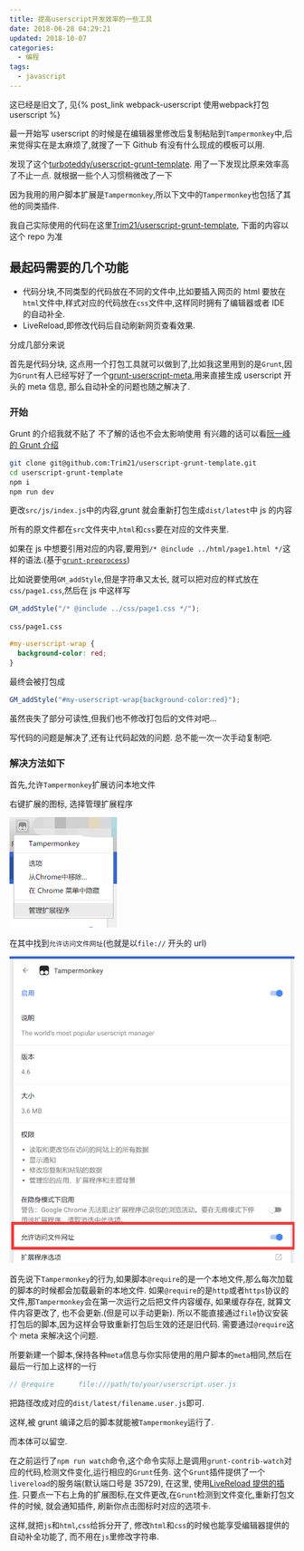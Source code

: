 ```yaml
---
title: 提高userscript开发效率的一些工具
date: 2018-06-28 04:29:21
updated: 2018-10-07
categories:
  - 编程
tags:
  - javascript
---
```


这已经是旧文了, 见{% post_link webpack-userscript 使用webpack打包userscript %}

最一开始写 userscript 的时候是在编辑器里修改后复制粘贴到`Tampermonkey`中,后来觉得实在是太麻烦了,就搜了一下 Github 有没有什么现成的模板可以用.

<!-- more -->

发现了这个[turboteddy/userscript-grunt-template](https://github.com/turboteddy/userscript-grunt-template). 用了一下发现比原来效率高了不止一点. 就根据一些个人习惯稍微改了一下

因为我用的用户脚本扩展是`Tampermonkey`,所以下文中的`Tampermonkey`也包括了其他的同类插件.

我自己实际使用的代码在这里[Trim21/userscript-grunt-template](https://github.com/Trim21/userscript-grunt-template), 下面的内容以这个 repo 为准

## 最起码需要的几个功能

- 代码分块,不同类型的代码放在不同的文件中,比如要插入网页的 html 要放在`html`文件中,样式对应的代码放在`css`文件中,这样同时拥有了编辑器或者 IDE 的自动补全.
- LiveReload,即修改代码后自动刷新网页查看效果.

分成几部分来说

首先是代码分块, 这点用一个打包工具就可以做到了,比如我这里用到的是`Grunt`,因为`Grunt`有人已经写好了一个[grunt-userscript-meta](https://github.com/Zod-/grunt-userscript-meta),用来直接生成 userscript 开头的 meta 信息, 那么自动补全的问题也随之解决了.

### 开始

Grunt 的介绍我就不贴了 不了解的话也不会太影响使用 有兴趣的话可以看[阮一峰的 Grunt 介绍](https://javascript.ruanyifeng.com/tool/grunt.html)

```bash
git clone git@github.com:Trim21/userscript-grunt-template.git
cd userscript-grunt-template
npm i
npm run dev
```

更改`src/js/index.js`中的内容,grunt 就会重新打包生成`dist/latest`中 js 的内容

所有的原文件都在`src`文件夹中,`html`和`css`要在对应的文件夹里.

如果在 js 中想要引用对应的内容,要用到`/* @include ../html/page1.html */`这样的语法.(基于[`grunt-preprocess`](https://github.com/jsoverson/grunt-preprocess))

比如说要使用`GM_addStyle`,但是字符串又太长, 就可以把对应的样式放在`css/page1.css`,然后在 js 中这样写

```javascript
GM_addStyle("/* @include ../css/page1.css */");
```

`css/page1.css`

```css
#my-userscript-wrap {
  background-color: red;
}
```

最终会被打包成

```javascript
GM_addStyle("#my-userscript-wrap{background-color:red}");
```

虽然丧失了部分可读性,但我们也不修改打包后的文件对吧...

写代码的问题是解决了,还有让代码起效的问题. 总不能一次一次手动复制吧.

### 解决方法如下

首先,允许`Tampermonkey`扩展访问本地文件

右键扩展的图标, 选择管理扩展程序

![1](../static/bd69bf14ly1fsqd1me9o7j205a05fdfu.jpg)

在其中找到`允许访问文件网址`(也就是以`file://` 开头的 url)

![2](../static/bd69bf14ly1fsqd0vt6d5j20je0kujt9.jpg)

首先说下`Tampermonkey`的行为,如果脚本`@require`的是一个本地文件,那么每次加载的脚本的时候都会加载最新的本地文件. 如果`@require`的是`http`或者`https`协议的文件,那`Tampermonkey`会在第一次运行之后把文件内容缓存, 如果缓存存在, 就算文件内容更改了, 也不会更新.(但是可以手动更新). 所以不能直接通过`file`协议安装打包后的脚本,因为这样会导致重新打包后生效的还是旧代码. 需要通过`@require`这个 meta 来解决这个问题.

所要新建一个脚本,保持各种`meta`信息与你实际使用的用户脚本的`meta`相同,然后在最后一行加上这样的一行

```javascript
// @require      file:///path/to/your/userscript.user.js
```

把路径改成对应的`dist/latest/filename.user.js`即可.

这样,被 grunt 编译之后的脚本就能被`Tampermonkey`运行了.

而本体可以留空.

在之前运行了`npm run watch`命令,这个命令实际上是调用`grunt-contrib-watch`对应的代码,检测文件变化,运行相应的`Grunt`任务. 这个`Grunt`插件提供了一个`livereload`的服务端(默认端口号是 35729), 在这里, 使用[LiveReload 提供的插件](https://chrome.google.com/webstore/detail/jnihajbhpnppcggbcgedagnkighmdlei). 只要点一下右上角的扩展图标,在文件更改,在`Grunt`检测到文件变化,重新打包文件的时候, 就会通知插件, 刷新你点击图标时对应的选项卡.

这样,就把`js`和`html`,`css`给拆分开了, 修改`html`和`css`的时候也能享受编辑器提供的自动补全功能了, 而不用在`js`里修改字符串.
